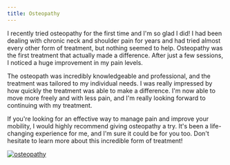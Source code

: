 ```yaml
---
title: Osteopathy
---
```


I recently tried osteopathy for the first time and I'm so glad I did! I had been dealing with chronic neck and shoulder pain for years and had tried almost every other form of treatment, but nothing seemed to help. Osteopathy was the first treatment that actually made a difference. After just a few sessions, I noticed a huge improvement in my pain levels.

The osteopath was incredibly knowledgeable and professional, and the treatment was tailored to my individual needs. I was really impressed by how quickly the treatment was able to make a difference. I'm now able to move more freely and with less pain, and I'm really looking forward to continuing with my treatment.

If you're looking for an effective way to manage pain and improve your mobility, I would highly recommend giving osteopathy a try. It's been a life-changing experience for me, and I'm sure it could be for you too. Don't hesitate to learn more about this incredible form of treatment!

[![osteopathy](<https://dabuttonfactory.com/button.png?t=CHECK+SERVICE&f=Noto+Sans-Bold&ts=26&tc=fff&hp=45&vp=20&c=11&bgt=unicolored&bgc=4bd42f>)](<https://londonexpertfinder.com/link>)